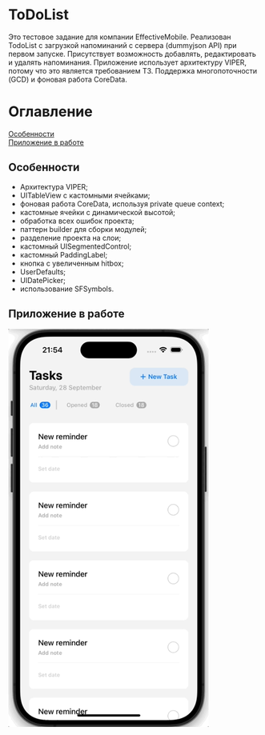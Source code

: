 # ToDoList
Это тестовое задание для компании EffectiveMobile. Реализован TodoList с загрузкой напоминаний с сервера (dummyjson API) при первом запуске. Присутствует возможность добавлять, редактировать и удалять напоминания. Приложение использует архитектуру VIPER, потому что это является требованием ТЗ. Поддержка многопоточности (GCD) и фоновая работа CoreData. 

# Оглавление
[Особенности](#features)  
[Приложение в работе](#workingApp)

<a name="features"></a>
## Особенности
* Архитектура VIPER;
* UITableView с кастомными ячейками;
* фоновая работа CoreData, используя private queue context;
* кастомные ячейки с динамической высотой;
* обработка всех ошибок проекта;
* паттерн builder для сборки модулей;
* разделение проекта на слои;
* кастомный UISegmentedControl;
* кастомный PaddingLabel;
* кнопка с увеличенным hitbox;
* UserDefaults;
* UIDatePicker;
* использование SFSymbols.

<a name="workingApp"></a>
## Приложение в работе
<span> <img src="https://github.com/VladislavGolovachev/ToDoList/blob/main/ToDoListWorking.gif" alt="drawing" width="400">

